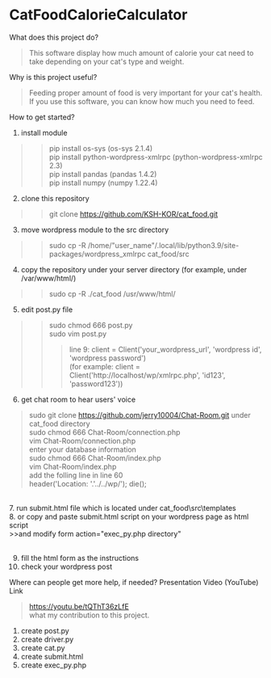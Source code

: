 # CatFoodCalorieCalculator
What does this project do? <br />
>This software display how much amount of calorie your cat need to take depending on your cat's type and weight.

Why is this project useful? <br />
>Feeding proper amount of food is very important for your cat's health. If you use this software, you can know how much you need to feed.

How to get started?<br />
1. install module<br />
>>pip install os-sys (os-sys 2.1.4)<br />
>>pip install python-wordpress-xmlrpc (python-wordpress-xmlrpc 2.3)<br />
>>pip install pandas (pandas 1.4.2)<br />
>>pip install numpy (numpy 1.22.4)<br />
2. clone this repository<br />
>>git clone https://github.com/KSH-KOR/cat_food.git <br />
3. move wordpress module to the src directory<br />
>>sudo cp -R /home/"user_name"/.local/lib/python3.9/site-packages/wordpress_xmlrpc cat_food/src<br />
4. copy the repository under your server directory (for example, under /var/www/html/)<br />
>>sudo cp -R ./cat_food /usr/www/html/<br />
5. edit post.py file<br />
>>sudo chmod 666 post.py<br />
>>sudo vim post.py<br />
>>>line 9: client = Client('your_wordpress_url', 'wordpress id', 'wordpress password')<br />
>>>(for example: client = Client('http://localhost/wp/xmlrpc.php', 'id123', 'password123'))<br />
6. get chat room to hear users' voice<br />
>sudo git clone https://github.com/jerry10004/Chat-Room.git under cat_food directory<br />
>sudo chmod 666 Chat-Room/connection.php<br />
>vim Chat-Room/connection.php<br />
>enter your database information<br />
>sudo chmod 666 Chat-Room/index.php<br />
>vim Chat-Room/index.php<br />
>add the folling line in line 60<br />
>header('Location: '.'../../wp/'); die();<br />
<br />
7. run submit.html file which is located under cat_food\src\templates<br />
8. or copy and paste submit.html script on your wordpress page as html script<br />
>>and modify form action="exec_py.php directory"<br />
<br />

9. fill the html form as the instructions<br />
10. check your wordpress post<br />

Where can people get more help, if needed? Presentation Video (YouTube) Link<br />
>https://youtu.be/tQThT36zLfE <br />
what my contribution to this project. <br />
1. create post.py
2. create driver.py
3. create cat.py
4. create submit.html
5. create exec_py.php
  
